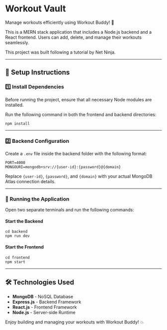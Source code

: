 # Workout Vault

Manage workouts efficiently using Workout Buddy! 💪

This is a MERN stack application that includes a Node.js backend and a React frontend. Users can add, delete, and manage their workouts seamlessly.

This project was built following a tutorial by Net Ninja.

---

## 🚀 Setup Instructions

### 1️⃣ Install Dependencies

Before running the project, ensure that all necessary Node modules are installed.

Run the following command in both the frontend and backend directories:

```
npm install
```

---

### 2️⃣ Backend Configuration

Create a `.env` file inside the backend folder with the following format:

```
PORT=4000
MONGOURI=mongodb+srv://{user-id}:{password}@{domain}
```

Replace `{user-id}`, `{password}`, and `{domain}` with your actual MongoDB Atlas connection details.

---

### 🎯 Running the Application  

Open two separate terminals and run the following commands:

#### Start the Backend
```
cd backend  
npm run dev
```

#### Start the Frontend
```
cd frontend  
npm start
```

---

## 🛠 Technologies Used

- **MongoDB** - NoSQL Database
- **Express.js** - Backend Framework
- **React.js** - Frontend Framework
- **Node.js** - Server-side Runtime

Enjoy building and managing your workouts with Workout Buddy! 💥

